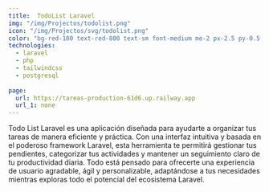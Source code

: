 ```yaml
---
title:  TodoList Laravel
img: "/img/Projectos/todolist.png"
icon: "/img/Projectos/svg/todolist.png"
color: "bg-red-100 text-red-800 text-sm font-medium me-2 px-2.5 py-0.5 rounded dark:bg-red-900 dark:text-red-300"
technologies:
  - laravel
  - php
  - tailwindcss
  - postgresql
  
page:
  url: https://tareas-production-61d6.up.railway.app
  url_1: none
---
```


Todo List Laravel es una aplicación diseñada para ayudarte a organizar tus tareas de manera eficiente y práctica. Con una interfaz intuitiva y basada en el poderoso framework Laravel, esta herramienta te permitirá gestionar tus pendientes, categorizar tus actividades y mantener un seguimiento claro de tu productividad diaria. Todo está pensado para ofrecerte una experiencia de usuario agradable, ágil y personalizable, adaptándose a tus necesidades mientras exploras todo el potencial del ecosistema Laravel.


